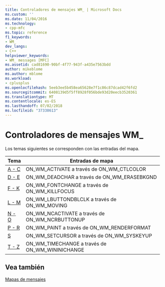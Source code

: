 ```yaml
---
title: Controladores de mensajes WM_ | Microsoft Docs
ms.custom: ''
ms.date: 11/04/2016
ms.technology:
- cpp-mfc
ms.topic: reference
f1_keywords:
- WM_
dev_langs:
- C++
helpviewer_keywords:
- WM_ messages [MFC]
ms.assetid: cad81690-90bf-4f77-943f-a435e7563bdd
author: mikeblome
ms.author: mblome
ms.workload:
- cplusplus
ms.openlocfilehash: 5eeb3ee5b458ea65628e7f1c86c87dcad42f6fd2
ms.sourcegitcommit: 6408139d5f5ff8928f056bde93d20eecb3520361
ms.translationtype: MT
ms.contentlocale: es-ES
ms.lasthandoff: 07/02/2018
ms.locfileid: "37338613"
---
```

# <a name="handlers-for-wm-messages"></a>Controladores de mensajes WM_
Los temas siguientes se corresponden con las entradas del mapa.  
  
|Tema|Entradas de mapa|  
|-----------|-----------------|  
|[A - C](../../mfc/reference/wm-message-handlers-a-c.md)|ON_WM_ACTIVATE a través de ON_WM_CTLCOLOR|  
|[D - E](../../mfc/reference/wm-message-handlers-d-e.md)|ON_WM_DEADCHAR a través de ON_WM_ERASEBKGND|  
|[F - K](../../mfc/reference/wm-message-handlers-f-k.md)|ON_WM_FONTCHANGE a través de ON_WM_KILLFOCUS|  
|[L - M](../../mfc/reference/wm-message-handlers-l-m.md)|ON_WM_LBUTTONDBLCLK a través de ON_WM_MOVING|  
|[N - O](../../mfc/reference/wm-message-handlers-n-o.md)|ON_WM_NCACTIVATE a través de ON_WM_NCRBUTTONUP|  
|[P - R](../../mfc/reference/wm-messages-p-r.md)|ON_WM_PAINT a través de ON_WM_RENDERFORMAT|  
|[S](../../mfc/reference/wm-messages-s.md)|ON_WM_SETCURSOR a través de ON_WM_SYSKEYUP|  
|[T - Z](../../mfc/reference/wm-messages-t-z.md)|ON_WM_TIMECHANGE a través de ON_WM_WININICHANGE|  
  
## <a name="see-also"></a>Vea también  
 [Mapas de mensajes](../../mfc/reference/message-maps-mfc.md)

